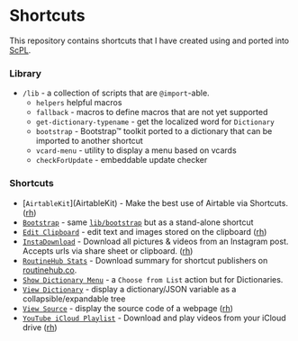 # Shortcuts

This repository contains shortcuts that I have created using and ported into [ScPL](https://scpl.dev).

### Library

* `/lib` - a collection of scripts that are `@import`-able.
  - `helpers` helpful macros
  - `fallback` - macros to define macros that are not yet supported
  - `get-dictionary-typename` - get the localized word for `Dictionary`
  - `bootstrap` - Bootstrap&trade; toolkit ported to a dictionary that can be imported to another shortcut
  - `vcard-menu` - utility to display a menu based on vcards
  - `checkForUpdate` - embeddable update checker

### Shortcuts

* [`AirtableKit`](AirtableKit\) - Make the best use of Airtable via Shortcuts. ([rh](https://routinehub.co/shortcut/2828))
* [`Bootstrap`](Bootstrap.scpl) - same [`lib/bootstrap`](lib/bootstrap) but as a stand-alone shortcut
* [`Edit Clipboard`](Edit%20Clipboard.scpl) - edit text and images stored on the clipboard ([rh](https://routinehub.co/shortcut/286))
* [`InstaDownload`](InstaDownload\InstaDownload.scpl) - Download all pictures & videos from an Instagram post. Accepts urls via share sheet or clipboard. ([rh](https://routinehub.co/shortcut/297))
* [`RoutineHub Stats`](RoutineHub%20Stats.scpl) - Download summary for shortcut publishers on [routinehub.co](https://routinehub.co).
* [`Show Dictionary Menu`](Show%20Dictionary%20Menu.scpl) - a `Choose from List` action but for Dictionaries.
* [`View Dictionary`](View%20Dictionary.scpl) - display a dictionary/JSON variable as a collapsible/expandable tree
* [`View Source`](View%20Source.scpl) - display the source code of a webpage ([rh](https://routinehub.co/shortcut/97))
* [`YouTube iCloud Playlist`](YouTube%20iCloud%20Playlist.scpl) - Download and play videos from your iCloud drive ([rh](https://routinehub.co/shortcut/2611))

